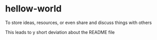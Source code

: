 # hellow-world
To store ideas, resources, or even share and discuss things with others

This leads to y short deviation about the README file
